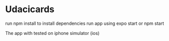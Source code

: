 # Udacicards

run npm install to install dependencies
run app using expo start or npm start

The app with tested on iphone simulator (ios)